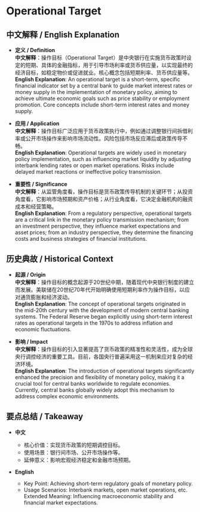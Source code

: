 # Operational Target

## 中文解释 / English Explanation

* **定义 / Definition**  
  **中文解释**：操作目标（Operational Target）是中央银行在实施货币政策时设定的短期、具体的金融指标，用于引导市场利率或货币供应量，以实现最终的经济目标，如稳定物价或促进就业。核心概念包括短期利率、货币供应量等。  
  **English Explanation**: An operational target is a short-term, specific financial indicator set by a central bank to guide market interest rates or money supply in the implementation of monetary policy, aiming to achieve ultimate economic goals such as price stability or employment promotion. Core concepts include short-term interest rates and money supply.

* **应用 / Application**  
  **中文解释**：操作目标广泛应用于货币政策执行中，例如通过调整银行间拆借利率或公开市场操作来影响市场流动性。风险包括市场反应滞后或政策传导不畅。  
  **English Explanation**: Operational targets are widely used in monetary policy implementation, such as influencing market liquidity by adjusting interbank lending rates or open market operations. Risks include delayed market reactions or ineffective policy transmission.

* **重要性 / Significance**  
  **中文解释**：从监管角度看，操作目标是货币政策传导机制的关键环节；从投资角度看，它影响市场预期和资产价格；从行业角度看，它决定金融机构的融资成本和经营策略。  
  **English Explanation**: From a regulatory perspective, operational targets are a critical link in the monetary policy transmission mechanism; from an investment perspective, they influence market expectations and asset prices; from an industry perspective, they determine the financing costs and business strategies of financial institutions.

## 历史典故 / Historical Context

* **起源 / Origin**  
  **中文解释**：操作目标的概念起源于20世纪中期，随着现代中央银行制度的建立而发展。美联储在20世纪70年代开始明确使用短期利率作为操作目标，以应对通货膨胀和经济波动。  
  **English Explanation**: The concept of operational targets originated in the mid-20th century with the development of modern central banking systems. The Federal Reserve began explicitly using short-term interest rates as operational targets in the 1970s to address inflation and economic fluctuations.

* **影响 / Impact**  
  **中文解释**：操作目标的引入显著提高了货币政策的精准性和灵活性，成为全球央行调控经济的重要工具。目前，各国央行普遍采用这一机制来应对复杂的经济环境。  
  **English Explanation**: The introduction of operational targets significantly enhanced the precision and flexibility of monetary policy, making it a crucial tool for central banks worldwide to regulate economies. Currently, central banks globally widely adopt this mechanism to address complex economic environments.

## 要点总结 / Takeaway

* **中文**  
  - 核心价值：实现货币政策的短期调控目标。  
  - 使用场景：银行间市场、公开市场操作等。  
  - 延伸意义：影响宏观经济稳定和金融市场预期。

* **English**  
  - Key Point: Achieving short-term regulatory goals of monetary policy.  
  - Usage Scenarios: Interbank markets, open market operations, etc.  
Extended Meaning: Influencing macroeconomic stability and financial market expectations.